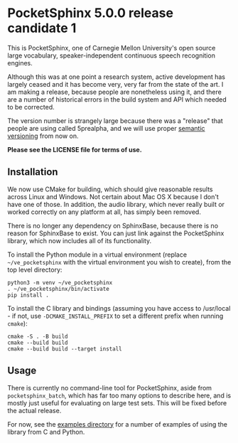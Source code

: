PocketSphinx 5.0.0 release candidate 1
======================================

This is PocketSphinx, one of Carnegie Mellon University's open source large
vocabulary, speaker-independent continuous speech recognition engines.

Although this was at one point a research system, active development
has largely ceased and it has become very, very far from the state of
the art.  I am making a release, because people are nonetheless using
it, and there are a number of historical errors in the build system
and API which needed to be corrected.

The version number is strangely large because there was a "release"
that people are using called 5prealpha, and we will use proper
[semantic versioning](https://semver.org/) from now on.

**Please see the LICENSE file for terms of use.**

Installation
------------

We now use CMake for building, which should give reasonable results
across Linux and Windows.  Not certain about Mac OS X because I don't
have one of those.  In addition, the audio library, which never really
built or worked correctly on any platform at all, has simply been
removed.

There is no longer any dependency on SphinxBase, because there is no
reason for SphinxBase to exist.  You can just link against the
PocketSphinx library, which now includes all of its functionality.

To install the Python module in a virtual environment (replace
`~/ve_pocketsphinx` with the virtual environment you wish to create),
from the top level directory:

```
python3 -m venv ~/ve_pocketsphinx
. ~/ve_pocketsphinx/bin/activate
pip install .
```

To install the C library and bindings (assuming you have access to
/usr/local - if not, use `-DCMAKE_INSTALL_PREFIX` to set a different
prefix when running `cmake`):

```
cmake -S . -B build
cmake --build build
cmake --build build --target install
```

Usage
-----

There is currently no command-line tool for PocketSphinx, aside from
`pocketsphinx_batch`, which has far too many options to describe here,
and is mostly just useful for evaluating on large test sets.  This
will be fixed before the actual release.

For now, see the [examples directory](./examples/) for a number of
examples of using the library from C and Python.
